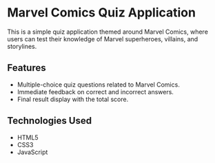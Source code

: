 # Marvel Comics Quiz Application

This is a simple quiz application themed around Marvel Comics, where users can test their knowledge of Marvel superheroes, villains, and storylines.

## Features

- Multiple-choice quiz questions related to Marvel Comics.
- Immediate feedback on correct and incorrect answers.
- Final result display with the total score.

## Technologies Used

- HTML5
- CSS3
- JavaScript


